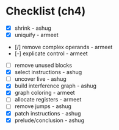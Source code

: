 # Checklist (ch4)

- [x] shrink - ashug
- [x] uniquify - armeet
- [/] remove complex operands - armeet
- [-] explicate control - armeet
- [ ] remove unused blocks
- [x] select instructions - ashug
- [ ] uncover live - ashug
- [x] build interference graph - ashug
- [x] graph coloring - armeet
- [ ] allocate registers - armeet
- [ ] remove jumps - ashug
- [x] patch instructions - ashug
- [x] prelude/conclusion - ashug
